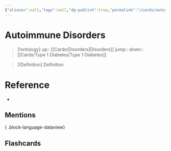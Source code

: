 ```yaml
---
{"aliases":null,"tags":null,"dg-publish":true,"permalink":"/cards/autoimmune-disorders/","dgPassFrontmatter":true}
---
```


# Autoimmune Disorders

> [!ontology]
> up:: [[Cards/Disorders\|Disorders]]
> jump:: 
> down:: [[Cards/Type 1 Diabetes\|Type 1 Diabetes]]

> [!Definition] Definition

# Reference

- 

## Mentions


{ .block-language-dataview}

## Flashcards